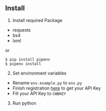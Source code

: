 ## Install

1. Install required Package

- requests
- bs4
- lxml

or

```
$ pip install pipenv
$ pipenv install
```

2. Set environment variables

- Rename `env.example.py` to `env.py`
- Finish registration [here](https://opendata.cwb.gov.tw/devManual/insrtuction) to get your API Key
- Fill your API Key to `CWBKEY`

3. Run python